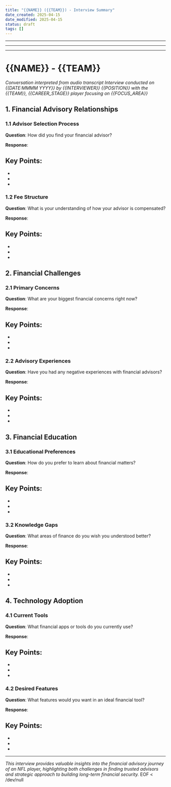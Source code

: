 ```yaml
---
title: "{{NAME}} ({{TEAM}}) - Interview Summary"
date_created: 2025-04-15
date_modified: 2025-04-15
status: draft
tags: []
---
```


---

---

---

# {{NAME}} - {{TEAM}}

*Conversation interpreted from audio transcript*
*Interview conducted on {{DATE:MMMM YYYY}} by {{INTERVIEWER}}*
*{{POSITION}} with the {{TEAM}}, {{CAREER_STAGE}} player focusing on {{FOCUS_AREA}}*

## 1. Financial Advisory Relationships

### 1.1 Advisor Selection Process

**Question**: How did you find your financial advisor?

**Response**: 

**Key Points:**
- 
- 
- 
- 

### 1.2 Fee Structure

**Question**: What is your understanding of how your advisor is compensated?

**Response**: 

**Key Points:**
- 
- 
- 
- 

## 2. Financial Challenges

### 2.1 Primary Concerns

**Question**: What are your biggest financial concerns right now?

**Response**: 

**Key Points:**
- 
- 
- 
- 

### 2.2 Advisory Experiences

**Question**: Have you had any negative experiences with financial advisors?

**Response**: 

**Key Points:**
- 
- 
- 
- 

## 3. Financial Education

### 3.1 Educational Preferences

**Question**: How do you prefer to learn about financial matters?

**Response**: 

**Key Points:**
- 
- 
- 
- 

### 3.2 Knowledge Gaps

**Question**: What areas of finance do you wish you understood better?

**Response**: 

**Key Points:**
- 
- 
- 
- 

## 4. Technology Adoption

### 4.1 Current Tools

**Question**: What financial apps or tools do you currently use?

**Response**: 

**Key Points:**
- 
- 
- 
- 

### 4.2 Desired Features

**Question**: What features would you want in an ideal financial tool?

**Response**: 

**Key Points:**
- 
- 
- 
- 

---

*This interview provides valuable insights into the financial advisory journey of an NFL player, highlighting both challenges in finding trusted advisors and strategic approach to building long-term financial security.*
EOF < /dev/null
